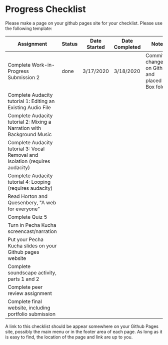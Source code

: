 # Progress Checklist

Please make a page on your github pages site for your checklist. Please use the following template:

| Assignment | Status | Date Started | Date Completed | Notes |
|---|---|---|---|---|
| Complete Work-in-Progress Submission 2 | done | 3/17/2020 | 3/18/2020 | Committed changes on Github and placed link Box folder|
| Complete Audacity tutorial 1: Editing an Existing Audio File | | | |
| Complete Audacity tutorial 2: Mixing a Narration with Background Music  | | | |
| Complete Audacity tutorial 3: Vocal Removal and Isolation (requires audacity) | | | |
| Complete Audacity tutorial 4: Looping (requires audacity) | | | |
| Read Horton and Quesenbery, "A web for everyone" | | | |
| Complete Quiz 5 | | | |
| Turn in Pecha Kucha screencast/narration | | | |
| Put your Pecha Kucha slides on your Github pages website | | | |
| Complete soundscape activity, parts 1 and 2  | | | |
| Complete peer review assignment | | | |
| Complete final website, including portfolio submission  | | | |

A link to this checklist should be appear somewhere on your Github Pages site, possibly the main menu or in the footer area of each page. As long as it is easy to find, the location of the page and link are up to you. 

